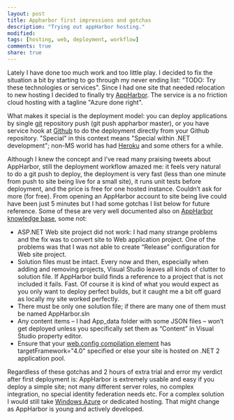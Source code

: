```yaml
---
layout: post
title: Appharbor first impressions and gotchas
description: "Trying out appHarbor hosting."
modified:
tags: [hosting, web, deployment, workflow]
comments: true
share: true
---
```


Lately I have done too much work and too little play. I decided to fix the situation
a bit by starting to go through my never ending list: "TODO: Try these technologies or services".
Since I had one site that needed relocation to new hosting I decided to finally try
[AppHarbor](https://appharbor.com/). The service is a no friction cloud hosting with
a tagline "Azure done right".

What makes it special is the deployment model: you can deploy applications by single
[git](http://git-scm.com/) repository push (git push appharbor master), or you have
service hook at [Github](https://github.com/) to do the deployment directly from your
Github repository. "Special" in this context means "Special within .NET development";
non-MS world has had [Heroku](http://www.heroku.com/) and some others for a while.

Although I knew the concept and I’ve read many praising tweets about AppHarbor, still
the deployment workflow amazed me: it feels very natural to do a git push to deploy,
the deployment is very fast (less than one minute from push to site being live for a
small site), it runs unit tests before deployment, and the price is free for one hosted
instance. Couldn’t ask for more (for free). From opening an AppHarbor account to site
being live could have been just 5 minutes but I had some gotchas I list below for
future reference. Some of these are very well documented also on
[AppHarbor knowledge base](http://support.appharbor.com/kb), some not:

- ASP.NET Web site project did not work: I had many strange problems and the fix was to convert site to Web application project. One of the problems was that I was not able to create “Release” configuration for Web site project.
- Solution files must be intact. Every now and then, especially when adding and removing projects, Visual Studio leaves all kinds of clutter to solution file. If AppHarbor build finds a reference to a project that is not included it fails. Fast. Of course it is kind of what you would expect as you only want to deploy perfect builds, but it caught me a bit off guard as locally my site worked perfectly.
- There must be only one solution file; if there are many one of them must be named AppHarbor.sln
- Any content items – I had App_data folder with some JSON files – won’t get deployed unless you specifically set them as “Content” in Visual Studio property editor.
- Ensure that your [web.config compilation element](http://msdn.microsoft.com/en-us/library/s10awwz0.aspx) has targetFramework="4.0" specified or else your site is hosted on .NET 2 application pool.

Regardless of these gotchas and 2 hours of extra trial and error my verdict after first
deployment is: AppHarbor is extremely usable and easy if you deploy a simple site;
not many different server roles, no complex integration, no special identity federation
needs etc. For a complex solution I would still take [Windows Azure](http://www.microsoft.com/windowsazure/) or dedicated
hosting. That might change as AppHarbor is young and actively developed.
